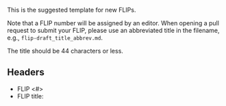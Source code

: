 This is the suggested template for new FLIPs.

Note that a FLIP number will be assigned by an editor.
When opening a pull request to submit your FLIP, please use an abbreviated title in the filename, e.g., `flip-draft_title_abbrev.md`.

The title should be 44 characters or less.

## Headers

- FLIP <#>
- FLIP title: <title>
- Author (name or username and email)
- Status: <Draft, Last Call, Approved, Final, Abandoned, Rejected>
- Created: <date created on>
- Discourse Link: <Link>

## Summary (2-5 sentences)

"If you can't explain it simply, you don't understand it well enough."
Provide a simplified and layman-accessible explanation of the issue.

## Motivation

The motivation is critical to change the Factlink protocol.
It should clearly explain why the existing protocol specification is inadequate with respect to the issue raised.

## Technical Specification

The technical specification should describe the syntax and semantics of the proposed solution for the issue raised.
If a suggestion is proposed, provide sufficient details so that an implementation would be possible (Proof of Concepts are acceptable).

## Rationale

The rationale should flesh out the specification by describing what motivated the design and why particular design decisions were made, as well as any alternative designs that were considered.

## Implementation

An implementation must be completed before any FLIP proceeds to “Last Call” status.

## Security considerations

All FLIPs must include a discussion of the security implications/considerations relevant to the proposed change as well as proposed mitigations.
A FLIP cannot proceed to “Final” status without a sufficient security review from the core team.
